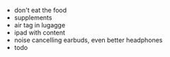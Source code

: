 - don't eat the food
- supplements
- air tag in lugagge
- ipad with content
- noise cancelling earbuds, even better headphones
- todo